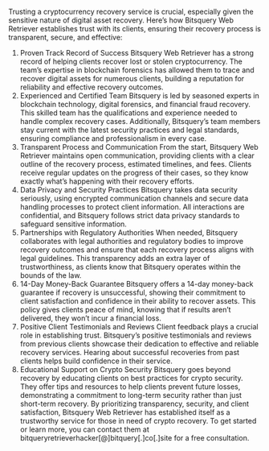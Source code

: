 Trusting a cryptocurrency recovery service is crucial, especially given the sensitive nature of digital asset recovery. Here’s how Bitsquery Web Retriever establishes trust with its clients, ensuring their recovery process is transparent, secure, and effective:

1. Proven Track Record of Success
Bitsquery Web Retriever has a strong record of helping clients recover lost or stolen cryptocurrency. The team’s expertise in blockchain forensics has allowed them to trace and recover digital assets for numerous clients, building a reputation for reliability and effective recovery outcomes.
2. Experienced and Certified Team
Bitsquery is led by seasoned experts in blockchain technology, digital forensics, and financial fraud recovery. This skilled team has the qualifications and experience needed to handle complex recovery cases. Additionally, Bitsquery’s team members stay current with the latest security practices and legal standards, ensuring compliance and professionalism in every case.
3. Transparent Process and Communication
From the start, Bitsquery Web Retriever maintains open communication, providing clients with a clear outline of the recovery process, estimated timelines, and fees. Clients receive regular updates on the progress of their cases, so they know exactly what’s happening with their recovery efforts.
4. Data Privacy and Security Practices
Bitsquery takes data security seriously, using encrypted communication channels and secure data handling processes to protect client information. All interactions are confidential, and Bitsquery follows strict data privacy standards to safeguard sensitive information.
5. Partnerships with Regulatory Authorities
When needed, Bitsquery collaborates with legal authorities and regulatory bodies to improve recovery outcomes and ensure that each recovery process aligns with legal guidelines. This transparency adds an extra layer of trustworthiness, as clients know that Bitsquery operates within the bounds of the law.
6. 14-Day Money-Back Guarantee
Bitsquery offers a 14-day money-back guarantee if recovery is unsuccessful, showing their commitment to client satisfaction and confidence in their ability to recover assets. This policy gives clients peace of mind, knowing that if results aren’t delivered, they won’t incur a financial loss.
7. Positive Client Testimonials and Reviews
Client feedback plays a crucial role in establishing trust. Bitsquery’s positive testimonials and reviews from previous clients showcase their dedication to effective and reliable recovery services. Hearing about successful recoveries from past clients helps build confidence in their service.
8. Educational Support on Crypto Security
Bitsquery goes beyond recovery by educating clients on best practices for crypto security. They offer tips and resources to help clients prevent future losses, demonstrating a commitment to long-term security rather than just short-term recovery.
By prioritizing transparency, security, and client satisfaction, Bitsquery Web Retriever has established itself as a trustworthy service for those in need of crypto recovery. To get started or learn more, you can contact them at bitqueryretrieverhacker[@]bitquery[.]co[.]site for a free consultation.
